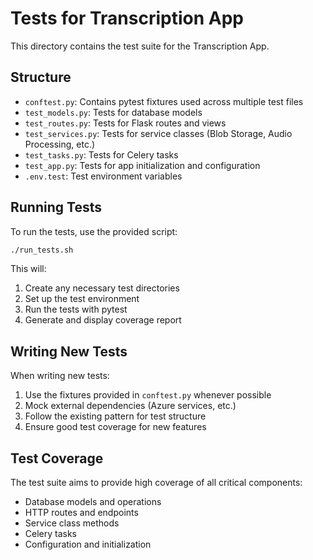 # Tests for Transcription App

This directory contains the test suite for the Transcription App.

## Structure

- `conftest.py`: Contains pytest fixtures used across multiple test files
- `test_models.py`: Tests for database models
- `test_routes.py`: Tests for Flask routes and views
- `test_services.py`: Tests for service classes (Blob Storage, Audio Processing, etc.)
- `test_tasks.py`: Tests for Celery tasks
- `test_app.py`: Tests for app initialization and configuration
- `.env.test`: Test environment variables

## Running Tests

To run the tests, use the provided script:

```bash
./run_tests.sh
```

This will:
1. Create any necessary test directories
2. Set up the test environment
3. Run the tests with pytest
4. Generate and display coverage report

## Writing New Tests

When writing new tests:

1. Use the fixtures provided in `conftest.py` whenever possible
2. Mock external dependencies (Azure services, etc.)
3. Follow the existing pattern for test structure
4. Ensure good test coverage for new features

## Test Coverage

The test suite aims to provide high coverage of all critical components:

- Database models and operations
- HTTP routes and endpoints
- Service class methods
- Celery tasks
- Configuration and initialization 